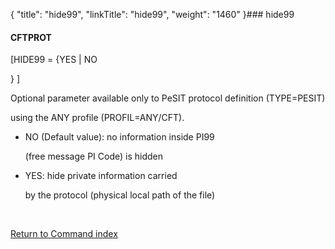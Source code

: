 {
    "title": "hide99",
    "linkTitle": "hide99",
    "weight": "1460"
}### <span id="hide99"></span>hide99

#### CFTPROT

\[HIDE99 = {YES | NO
} \]

Optional parameter available only to PeSIT protocol definition (TYPE=PESIT)
using the ANY profile (PROFIL=ANY/CFT).

-   NO (Default value): no information inside PI99
    (free message PI Code) is hidden
-   YES: hide private information carried
    by the protocol (physical local path of the file)

 

[Return to Command index](../)
